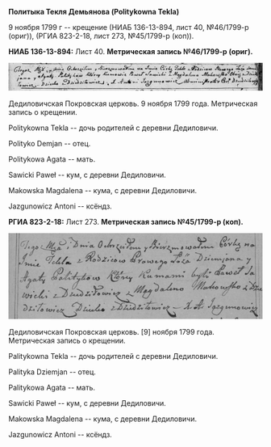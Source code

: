**Политыка Текля Демьянова (Politykowna Tekla)**

9 ноября 1799 г -- крещение (НИАБ 136-13-894, лист 40, №46/1799-р
(ориг)), (РГИА 823-2-18, лист 273, №45/1799-р (коп)).

**НИАБ 136-13-894:** Лист 40. **Метрическая запись №46/1799-р (ориг).**

![](./media/1212a156105640cb80c89b47d691858cd8f47191.png)

Дедиловичская Покровская церковь. 9 ноября 1799 года. Метрическая запись
о крещении.

Politykowna Tekla -- дочь родителей с деревни Дедиловичи.

Polityko Demjan -- отец.

Politykowa Agata -- мать.

Sawicki Paweł -- кум, с деревни Дедиловичи.

Makowska Magdalena -- кума, с деревни Дедиловичи.

Jazgunowicz Antoni -- ксёндз.

**РГИА 823-2-18:** Лист 273. **Метрическая запись №45/1799-р (коп).**

![](./media/ab7e66a41699d67279c9b7dfd70a3036c750141e.png)

Дедиловичская Покровская церковь. \[9\] ноября 1799 года. Метрическая
запись о крещении.

Palitykowna Tekla -- дочь родителей с деревни Дедиловичи.

Palityka Dziemjan -- отец.

Palitykowa Agata -- мать.

Sawicki Paweł -- кум, с деревни Дедиловичи.

Makowska Magdalena -- кума, с деревни Дедиловичи.

Jazgunowicz Antoni -- ксёндз.

